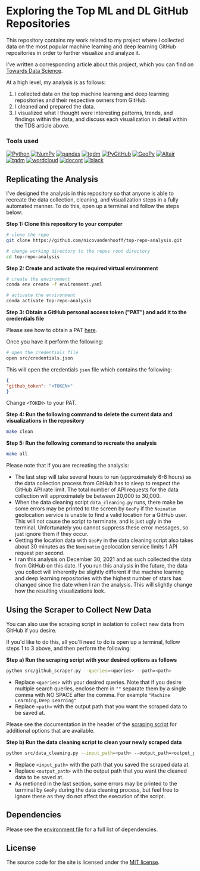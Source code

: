 # Exploring the Top ML and DL GitHub Repositories

This repository contains my work related to my project where I collected data on the most popular machine learning and deep learning GitHub repositories in order to further visualize and analyze it.

I've written a corresponding article about this project, which you can find on [Towards Data Science](https://towardsdatascience.com/exploring-the-most-popular-machine-learning-and-deep-learning-github-repositories-90b9ecf12be7).

At a high level, my analysis is as follows:

1. I collected data on the top machine learning and deep learning repositories and their respective owners from GitHub.
2. I cleaned and prepared the data.
3. I visualized what I thought were interesting patterns, trends, and findings within the data, and discuss each visualization in detail within the TDS article above.

### Tools used

<p>
<a href="https://www.python.org/"><img alt="Python" src="https://img.shields.io/badge/language-python-3776AB?logo=Python&logoColor=white"></a>
<a href="https://numpy.org/"><img alt="NumPy" src="https://img.shields.io/badge/library-NumPy-013243?logo=numpy&logoColor=white"></a>
<a href="https://pandas.pydata.org/"><img alt="pandas" src="https://img.shields.io/badge/library-pandas-150458?logo=pandas&logoColor=white"></a>
<a href="https://github.com/tqdm/tqdm"><img alt="tqdm" src="https://img.shields.io/badge/library-tqdm-FFC107?logo=tqdm&logoColor=white"></a>
<a href="https://pygithub.readthedocs.io/en/latest/"><img alt="PyGitHub" src="https://img.shields.io/badge/library-PyGitHub-861AF7?"></a>
<a href="https://geopy.readthedocs.io/en/stable/"><img alt="GeoPy" src="https://img.shields.io/badge/library-geopy-861AF7?"></a>
<a href="https://altair-viz.github.io/"><img alt="Altair" src="https://img.shields.io/badge/library-Altair-861AF7?"></a>
<a href="https://github.com/tqdm/tqdm"><img alt="tqdm" src="https://custom-icon-badges.herokuapp.com/badge/library-matplotlib-861AF7?logo=matplotlib"></a>
<a href="http://amueller.github.io/word_cloud/"><img alt="wordcloud" src="https://img.shields.io/badge/library-wordcloud-861AF7?"></a>
<a href="http://docopt.org/"><img alt="docopt" src="https://img.shields.io/badge/library-docopt-861AF7?"></a>
<a href="https://black.readthedocs.io/en/stable/index.html"><img alt="black" src="https://img.shields.io/badge/code%20style-black-black?"></a>
    </p>

## Replicating the Analysis

I've designed the analysis in this repository so that anyone is able to recreate the data collection, cleaning, and visualization steps in a fully automated manner.  To do this, open up a terminal and follow the steps below:

**Step 1: Clone this repository to your computer**

```bash
# clone the repo
git clone https://github.com/nicovandenhooff/top-repo-analysis.git

# change working directory to the repos root directory
cd top-repo-analysis
```

**Step 2:  Create and activate the required virtual environment**

```bash
# create the environment
conda env create -f environment.yaml

# activate the environment
conda activate top-repo-analysis
```

**Step 3: Obtain a GitHub personal access token ("PAT") and add it to the credentials file**

Please see how to obtain a PAT [here](https://docs.github.com/en/authentication/keeping-your-account-and-data-secure/creating-a-personal-access-token).  

Once you have it perform the following:

```bash
# open the credentials file
open src/credentials.json
```

This will open the credentials `json` file which contains the following:

```json
{
"github_token": "<TOKEN>"
}
```

Change `<TOKEN>` to your PAT.

**Step 4: Run the following command to delete the current data and visualizations in the repository**

```bash
make clean
```

**Step 5: Run the following command to recreate the analysis**

```bash
make all
```

Please note that if you are recreating the analysis:

- The last step will take several hours to run (approximately 6-8 hours) as the data collection process from GitHub has to sleep to respect the GitHub API rate limit.  The total number of API requests for the data collection will approximately be between 20,000 to 30,000.
- When the data cleaning script `data_cleaning.py` runs, there make be some errors may be printed to the screen by `GeoPy` if the `Noinatim` geolocation service is unable to find a valid location for a GitHub user.  This will not cause the script to terminate, and is just ugly in the terminal.  Unfortunately you cannot suppress these error messages, so just ignore them if they occur.
- Getting the location data with `GeoPy` in the data cleaning script also takes about 30 minutes as the `Nominatim` geolocation service limits 1 API request per second.
- I ran this analysis on December 30, 2021 and as such collected the data from GitHub on this date.  If you run this analysis in the future, the data you collect will inherently be slightly different if the machine learning and deep learning repositories with the highest number of stars has changed since the date when I ran the analysis.  This will slightly change how the resulting visualizations look.

## Using the Scraper to Collect New Data

You can also use the scraping script in isolation to collect new data from GitHub if you desire.

If you'd like to do this, all you'll need to do is open up a terminal, follow steps 1 to 3 above, and then perform the following:

**Step a) Run the scraping script with your desired options as follows**

```bash
python src/github_scraper.py --queries=<queries> --path=<path>
```

- Replace `<queries>` with your desired queries.  Note that if you desire multiple search queries, enclose them in `""` separate them by a single comma with NO SPACE after the comma.  For example `"Machine Learning,Deep Learning"`
- Replace `<path>` with the output path that you want the scraped data to be saved at.

Please see the documentation in the header of the [scraping script](https://github.com/nicovandenhooff/top-repo-analysis/blob/main/src/github_scraper.py) for additional options that are available.

**Step b) Run the data cleaning script to clean your newly scraped data**

``` bash
python src/data_cleaning.py --input_path=<path> --output_path=<output_path>
```

- Replace `<input_path>` with the path that you saved the scraped data at.
- Replace `<output_path>` with the output path that you want the cleaned data to be saved at.
- As metioned in the last section, some errors may be printed to the terminal by `GeoPy` during the data cleaning process, but feel free to ignore these as they do not affect the execution of the script.

## Dependencies

Please see the [environment file](https://github.com/nicovandenhooff/top-repo-analysis/blob/main/environment.yaml) for a full list of dependencies.

## License

The source code for the site is licensed under the [MIT license](https://github.com/nicovandenhooff/top-repo-analysis/blob/main/LICENSE).